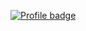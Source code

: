 
[![Profile badge](https://www.codewars.com/users/ValentinDankovtsev/badges/large)](https://www.codewars.com/users/ValentinDankovtsev)
